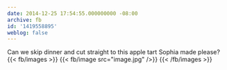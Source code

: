 ```yaml
---
date: 2014-12-25 17:54:55.000000000 -08:00
archive: fb
id: '1419558895'
weblog: false
---
```


Can we skip dinner and cut straight to this apple tart Sophia made please?
{{< fb/images >}}
{{< fb/image src="image.jpg" />}}
{{< /fb/images >}}
